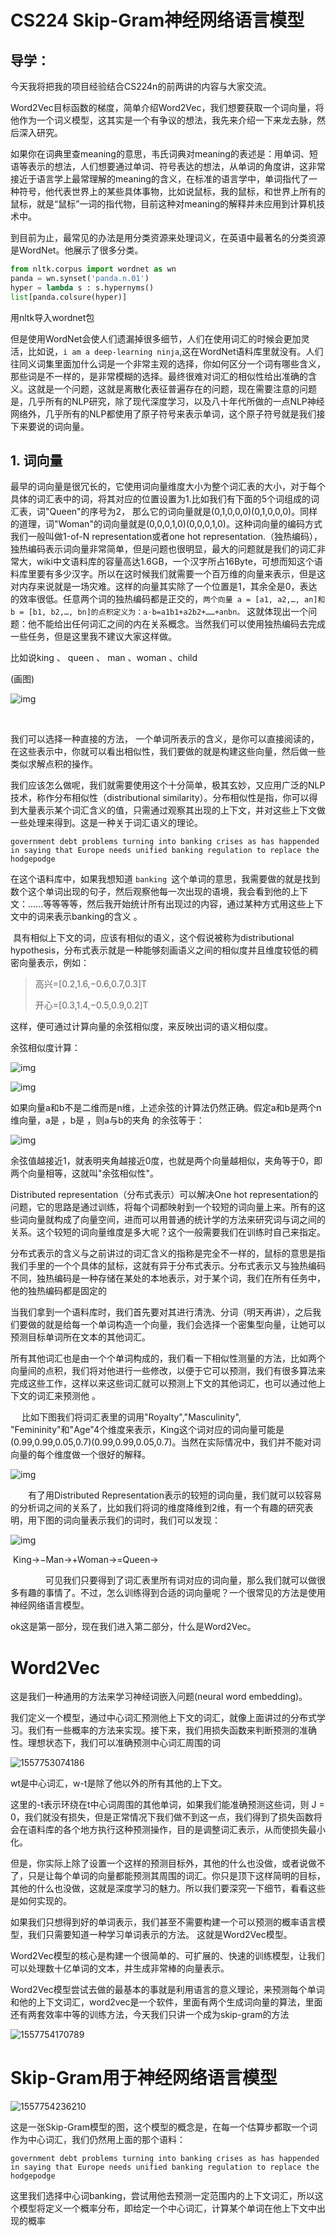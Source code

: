 # CS224 Skip-Gram神经网络语言模型

## 导学：

今天我将把我的项目经验结合CS224n的前两讲的内容与大家交流。

Word2Vec目标函数的梯度，简单介绍Word2Vec，我们想要获取一个词向量，将他作为一个词义模型，这其实是一个有争议的想法，我先来介绍一下来龙去脉，然后深入研究。

如果你在词典里查meaning的意思，韦氏词典对meaning的表述是：用单词、短语等表示的想法，人们想要通过单词、符号表达的想法，从单词的角度讲，这非常接近于语言学上最常理解的meaning的含义，在标准的语言学中，单词指代了一种符号，他代表世界上的某些具体事物，比如说鼠标，我的鼠标，和世界上所有的鼠标，就是“鼠标”一词的指代物，目前这种对meaning的解释并未应用到计算机技术中。

到目前为止，最常见的办法是用分类资源来处理词义，在英语中最著名的分类资源是WordNet。他展示了很多分类。

```python
from nltk.corpus import wordnet as wn
panda = wn.synset('panda.n.01')
hyper = lambda s : s.hypernyms()
list[panda.colsure(hyper)]
```

用nltk导入wordnet包

但是使用WordNet会使人们遗漏掉很多细节，人们在使用词汇的时候会更加灵活，比如说，`i am a deep-learning ninja`,这在WordNet语料库里就没有。人们往同义词集里面加什么词是一个非常主观的选择，你如何区分一个词有哪些含义，那些词是不一样的，是非常模糊的选择。最终很难对词汇的相似性给出准确的含义。这就是一个问题，这就是离散化表征普遍存在的问题，现在需要注意的问题是，几乎所有的NLP研究，除了现代深度学习，以及八十年代所做的一点NLP神经网络外，几乎所有的NLP都使用了原子符号来表示单词，这个原子符号就是我们接下来要说的词向量。

## 1. 词向量

​	最早的词向量是很冗长的，它使用词向量维度大小为整个词汇表的大小，对于每个具体的词汇表中的词，将其对应的位置设置为1.比如我们有下面的5个词组成的词汇表，词"Queen"的序号为2， 那么它的词向量就是(0,1,0,0,0)(0,1,0,0,0)。同样的道理，词"Woman"的词向量就是(0,0,0,1,0)(0,0,0,1,0)。这种词向量的编码方式我们一般叫做1-of-N representation或者one hot representation.（独热编码），独热编码表示词向量非常简单，但是问题也很明显，最大的问题就是我们的词汇非常大，wiki中文语料库的容量高达1.6GB，一个汉字所占16Byte，可想而知这个语料库里要有多少汉字。所以在这时候我们就需要一个百万维的向量来表示，但是这对内存来说就是一场灾难。这样的向量其实除了一个位置是1，其余全是0，表达的效率很低。任意两个词的独热编码都是正交的，` 两个向量 a = [a1, a2,…, an]和b = [b1, b2,…, bn]的点积定义为：a·b=a1b1+a2b2+……+anbn。 ` 这就体现出一个问题：他不能给出任何词汇之间的内在关系概念。当然我们可以使用独热编码去完成一些任务，但是这里我不建议大家这样做。

比如说king 、 queen 、 man 、woman 、child

(画图)

![img](D:\Study-_Note\NLP\斯坦福自然语言处理\图片\1042406-20170713145606275-2100371803.png)

​	

我们可以选择一种直接的方法， 一个单词所表示的含义，是你可以直接阅读的，在这些表示中，你就可以看出相似性，我们要做的就是构建这些向量，然后做一些类似求解点积的操作。

我们应该怎么做呢，我们就需要使用这个十分简单，极其玄妙，又应用广泛的NLP技术，称作分布相似性（distributional  similarity）。分布相似性是指，你可以得到大量表示某个词汇含义的值，只需通过观察其出现的上下文，并对这些上下文做一些处理来得到。这是一种关于词汇语义的理论。

`government debt problems turning into banking crises as has happended in saying that Europe needs unified banking regulation to replace the hodgepodge`

在这个语料库中，如果我想知道 `banking `这个单词的意思，我需要做的就是找到数个这个单词出现的句子，然后观察他每一次出现的语境，我会看到他的上下文：......等等等等，然后我开始统计所有出现过的内容，通过某种方式用这些上下文中的词来表示banking的含义 。

​	具有相似上下文的词，应该有相似的语义，这个假说被称为distributional hypothesis，分布式表示就是一种能够刻画语义之间的相似度并且维度较低的稠密向量表示，例如：

>高兴=[0.2,1.6,−0.6,0.7,0.3]T
>
>开心=[0.3,1.4,−0.5,0.9,0.2]T

这样，便可通过计算向量的余弦相似度，来反映出词的语义相似度。

余弦相似度计算：

![img](D:\Study-_Note\NLP\斯坦福自然语言处理\图片\20131111175301140)

![img](D:\Study-_Note\NLP\斯坦福自然语言处理\图片\20131111175458906)

如果向量a和b不是二维而是n维，上述余弦的计算法仍然正确。假定a和b是两个n维向量，a是  ，b是  ，则a与b的夹角 的余弦等于：

![img](https://img-blog.csdn.net/20131111175544093)

余弦值越接近1，就表明夹角越接近0度，也就是两个向量越相似，夹角等于0，即两个向量相等，这就叫"余弦相似性"。



Distributed representation（分布式表示）可以解决One hot representation的问题，它的思路是通过训练，将每个词都映射到一个较短的词向量上来。所有的这些词向量就构成了向量空间，进而可以用普通的统计学的方法来研究词与词之间的关系。这个较短的词向量维度是多大呢？这个一般需要我们在训练时自己来指定。

分布式表示的含义与之前讲过的词汇含义的指称是完全不一样的，鼠标的意思是指我们手里的一个个具体的鼠标，这就有异于分布式表示。分布式表示又与独热编码不同，独热编码是一种存储在某处的本地表示，对于某个词，我们在所有任务中，他的独热编码都是固定的

当我们拿到一个语料库时，我们首先要对其进行清洗、分词（明天再讲），之后我们要做的就是给每一个单词构造一个向量，我们会选择一个密集型向量，让她可以预测目标单词所在文本的其他词汇。

所有其他词汇也是由一个个单词构成的，我们看一下相似性测量的方法，比如两个向量间的点积，我们将对他进行一些修改，以便于它可以预测，我们有很多算法来完成这些工作，这样以来这些词汇就可以预测上下文的其他词汇，也可以通过他上下文的词汇来预测他 。

​	　比如下图我们将词汇表里的词用"Royalty","Masculinity", "Femininity"和"Age"4个维度来表示，King这个词对应的词向量可能是(0.99,0.99,0.05,0.7)(0.99,0.99,0.05,0.7)。当然在实际情况中，我们并不能对词向量的每个维度做一个很好的解释。

![img](D:\Study-_Note\NLP\斯坦福自然语言处理\图片\1042406-20170713150625759-1047275185.png)

　　有了用Distributed Representation表示的较短的词向量，我们就可以较容易的分析词之间的关系了，比如我们将词的维度降维到2维，有一个有趣的研究表明，用下图的词向量表示我们的词时，我们可以发现：

![img](D:\Study-_Note\NLP\斯坦福自然语言处理\图片\1042406-20170713151608181-1336632086.png)

​						King→−Man→+Woman→=Queen→

 　　　　可见我们只要得到了词汇表里所有词对应的词向量，那么我们就可以做很多有趣的事情了。不过，怎么训练得到合适的词向量呢？一个很常见的方法是使用神经网络语言模型。



ok这是第一部分，现在我们进入第二部分，什么是Word2Vec。

# Word2Vec

这是我们一种通用的方法来学习神经词嵌入问题(neural word embedding)。

我们定义一个模型，通过中心词汇预测他上下文的词汇，就像上面讲过的分布式学习。我们有一些概率的方法来实现。接下来，我们用损失函数来判断预测的准确性。理想状态下，我们可以准确预测中心词汇周围的词

![1557753074186](D:\Study-_Note\NLP\斯坦福自然语言处理\图片\%5CUsers%5CWXONE%5CAppData%5CRoaming%5CTypora%5Ctypora-user-images%5C1557753074186.png)

wt是中心词汇，w-t是除了他以外的所有其他的上下文。



这里的-t表示环绕在t中心词周围的其他单词，如果我们能准确预测这些词，则 J = 0，我们就没有损失，但是正常情况下我们做不到这一点，我们得到了损失函数将会在语料库的各个地方执行这种预测操作，目的是调整词汇表示，从而使损失最小化。

但是，你实际上除了设置一个这样的预测目标外，其他的什么也没做，或者说做不了，只是让每个单词的向量都能预测其周围的词汇。你只是顶下这样简明的目标，其他的什么也没做，这就是深度学习的魅力。所以我们要深究一下细节，看看这些是如何实现的。

如果我们只想得到好的单词表示，我们甚至不需要构建一个可以预测的概率语言模型，我们只需要知道一种学习单词表示的方法。 这就是Word2Vec模型。

Word2Vec模型的核心是构建一个很简单的、可扩展的、快速的训练模型，让我们可以处理数十亿单词的文本，并生成非常棒的向量表示。

Word2Vec模型尝试去做的最基本的事就是利用语言的意义理论，来预测每个单词和他的上下文词汇，word2vec是一个软件，里面有两个生成词向量的算法，里面还有两套效率中等的训练方法，今天我们只讲一个成为skip-gram的方法

![1557754170789](D:\Study-_Note\NLP\斯坦福自然语言处理\图片\%5CUsers%5CWXONE%5CAppData%5CRoaming%5CTypora%5Ctypora-user-images%5C1557754170789.png)

# Skip-Gram用于神经网络语言模型

![1557754236210](D:\Study-_Note\NLP\斯坦福自然语言处理\图片\%5CUsers%5CWXONE%5CAppData%5CRoaming%5CTypora%5Ctypora-user-images%5C1557754236210.png)

这是一张Skip-Gram模型的图，这个模型的概念是，在每一个估算步都取一个词作为中心词汇，我们仍然用上面的那个语料：

`government debt problems turning into banking crises as has happended in saying that Europe needs unified banking regulation to replace the hodgepodge`

这里我们选择中心词banking，尝试用他去预测一定范围内的上下文词汇，所以这个模型将定义一个概率分布，即给定一个中心词汇，计算某个单词在他上下文中出现的概率